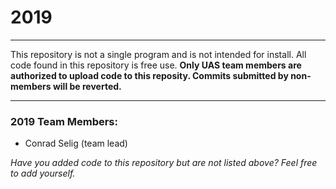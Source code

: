 # 2019
---

This repository is not a single program and is not intended for install. All code found in this repository is free use.
**Only UAS team members are authorized to upload code to this reposity. Commits submitted by non-members will be reverted.**

---

### 2019 Team Members:
- Conrad Selig (team lead)
 
*Have you added code to this repository but are not listed above? Feel free to add yourself.*
